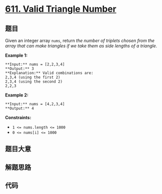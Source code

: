 # [611. Valid Triangle Number](https://leetcode.com/problems/valid-triangle-number)

## 题目

Given an integer array `nums`, return _the number of triplets chosen from the
array that can make triangles if we take them as side lengths of a triangle_.



**Example 1:**

    
    
    **Input:** nums = [2,2,3,4]
    **Output:** 3
    **Explanation:** Valid combinations are: 
    2,3,4 (using the first 2)
    2,3,4 (using the second 2)
    2,2,3
    

**Example 2:**

    
    
    **Input:** nums = [4,2,3,4]
    **Output:** 4
    



**Constraints:**

  * `1 <= nums.length <= 1000`
  * `0 <= nums[i] <= 1000`


## 题目大意

## 解题思路

## 代码

```javascript

```
